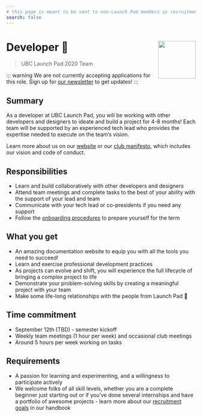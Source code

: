 ```yaml
---
# this page is meant to be sent to non-Launch Pad members as recruitment material - exclude it from search
search: false
---
```


# Developer 🚀 <img align="right" src="https://raw.githubusercontent.com/ubclaunchpad/ubclaunchpad.com/master/src/assets/rocket.png" width="100px">

> UBC Launch Pad 2020 Team

:::  warning We are not currently accepting applications for this role.
Sign up for [our newsletter](https://ubclaunchpad.com/newsletter) to get updates!
:::

## Summary

As a developer at UBC Launch Pad, you will be working with other developers and designers to ideate and build a project for 4-8 months! Each team will be supported by an experienced tech lead who provides the expertise needed to execute on the team’s vision. 

Learn more about us on our [website](https://ubclaunchpad.com/) or our [club manifesto](https://docs.ubclaunchpad.com/handbook/manifesto), which includes our vision and code of conduct.

## Responsibilities

* Learn and build collaboratively with other developers and designers
* Attend team meetings and complete tasks to the best of your ability with the support of your lead and team
* Communicate with your tech lead or co-presidents if you need any support 
* Follow the [onboarding procedures](https://docs.ubclaunchpad.com/handbook/onboarding/everyone) to prepare yourself for the term  

## What you get

* An amazing documentation website to equip you with all the tools you need to succeed!
* Learn and exercise professional development practices
* As projects can evolve and shift, you will experience the full lifecycle of bringing a complex project to life
* Demonstrate your problem-solving skills by creating a meaningful project with your team
* Make some life-long relationships with the people from Launch Pad 💫

## Time commitment

* September 12th (TBD) - semester kickoff
* Weekly team meetings (1 hour per week) and occasional club meetings
* Around 5 hours per week working on tasks

## Requirements

* A passion for learning and experimenting, and a willingness to participate actively
* We welcome folks of all skill levels, whether you are a complete beginner just starting out or if you’ve done several internships and have a portfolio of awesome projects - learn more about our [recruitment goals](https://docs.ubclaunchpad.com/handbook/recruitment/overview) in our handbook
